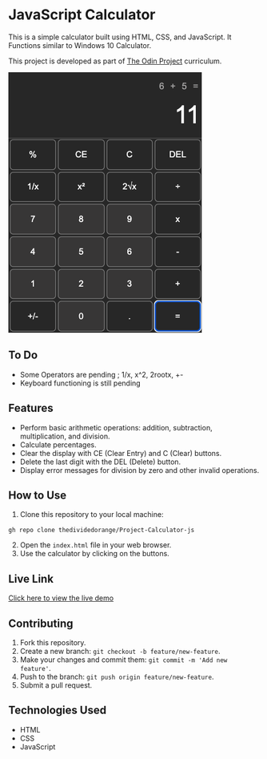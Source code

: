 # JavaScript Calculator

This is a simple calculator built using HTML, CSS, and JavaScript. It Functions similar to Windows 10 Calculator.

This project is developed as part of [The Odin Project](https://www.theodinproject.com/) curriculum.

![JavaScript Calculator](./assets/screenshot.png)

## To Do

- Some Operators are pending ; 1/x, x^2,  2rootx, +-
- Keyboard functioning is still pending

## Features

- Perform basic arithmetic operations: addition, subtraction, multiplication, and division.
- Calculate percentages.
- Clear the display with CE (Clear Entry) and C (Clear) buttons.
- Delete the last digit with the DEL (Delete) button.
- Display error messages for division by zero and other invalid operations.

## How to Use

1. Clone this repository to your local machine:
```
gh repo clone thedividedorange/Project-Calculator-js
```
2. Open the `index.html` file in your web browser.
3. Use the calculator by clicking on the buttons.

## Live Link

[Click here to view the live demo](https://thedividedorange.github.io/Project-Calculator-js/)

## Contributing

1. Fork this repository.
2. Create a new branch: `git checkout -b feature/new-feature`.
3. Make your changes and commit them: `git commit -m 'Add new feature'`.
4. Push to the branch: `git push origin feature/new-feature`.
5. Submit a pull request.

## Technologies Used

- HTML
- CSS
- JavaScript



